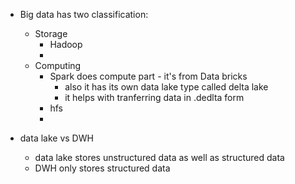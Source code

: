 
- Big data has two classification:
  - Storage
    - Hadoop 
    - 
  - Computing 
    - Spark does compute part - it's from Data bricks
      - also it has its own data lake type called delta lake 
      - it helps with tranferring data in .dedlta form
    - hfs
    - 


- data lake vs DWH
  - data lake stores unstructured data as well as structured data
  - DWH only stores structured data

